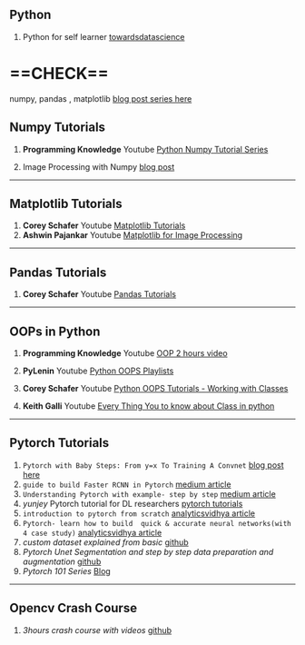 ## Python
1. Python for self learner [towardsdatascience](https://towardsdatascience.com/bookmark-this-if-you-are-new-to-python-especially-if-you-self-learn-python-54c6e7b5dad8)


# ==CHECK==
numpy, pandas , matplotlib [blog post series here](https://pythonhealthcare.org/)

## Numpy Tutorials
1. **Programming Knowledge** Youtube [Python Numpy Tutorial Series](https://www.youtube.com/playlist?list=PLS1QulWo1RIYWmvS03CzXh1MTSN9dbTnR)

2. Image Processing with Numpy [blog post](https://www.degeneratestate.org/posts/2016/Oct/23/image-processing-with-numpy/)
***

## Matplotlib Tutorials
1. **Corey Schafer** Youtube [Matplotlib Tutorials](https://www.youtube.com/playlist?list=PL-osiE80TeTvipOqomVEeZ1HRrcEvtZB_)
2. **Ashwin Pajankar** Youtube [Matplotlib for Image Processing](https://www.youtube.com/playlist?list=PLiHa1s-EL3vjy88bJeU07J0FXfzpzdUU9)
****
## Pandas Tutorials
1. **Corey Schafer** Youtube [Pandas Tutorials](https://www.youtube.com/playlist?list=PL-osiE80TeTsWmV9i9c58mdDCSskIFdDS)

****
## OOPs in Python

1. **Programming Knowledge** Youtube [OOP 2 hours video](https://www.youtube.com/watch?v=bgATKeiNcL8&list=PLS1QulWo1RIYEMepIBinxplXsx9v0zCSf&index=56)

2. **PyLenin** Youtube [Python OOPS Playlists](https://www.youtube.com/playlist?list=PLqEbL1vopgvsVCEk_aEnsLH-3qyn0Z6Wn)

3. **Corey Schafer** Youtube [Python OOPS Tutorials - Working with Classes](https://www.youtube.com/playlist?list=PL-osiE80TeTsqhIuOqKhwlXsIBIdSeYtc)

4. **Keith Galli** Youtube [Every Thing You to know about Class in python](https://www.youtube.com/watch?v=tmY6FEF8f1o)



***
## Pytorch Tutorials

1. ``Pytorch with Baby Steps: From y=x To Training A Convnet``    [blog post here](https://lelon.io/blog/2018/02/08/pytorch-with-baby-steps)
2. ``guide to build Faster RCNN in Pytorch`` [medium article](https://medium.com/@fractaldle/guide-to-build-faster-rcnn-in-pytorch-95b10c273439)
3. ``Understanding Pytorch with example- step by step`` [medium article](https://towardsdatascience.com/understanding-pytorch-with-an-example-a-step-by-step-tutorial-81fc5f8c4e8e)
4. *yunjey* Pytorch tutorial for DL researchers [pytorch tutorials](https://github.com/yunjey/pytorch-tutorial)
5. ``introduction to pytorch from scratch`` [analyticsvidhya article](https://www.analyticsvidhya.com/blog/2019/09/introduction-to-pytorch-from-scratch/)
6. ``Pytorch- learn how to build  quick & accurate neural networks(with 4 case study)`` [analyticsvidhya article](https://www.analyticsvidhya.com/blog/2019/01/guide-pytorch-neural-networks-case-studies/)
7. *custom dataset explained from basic* [github](https://github.com/utkuozbulak/pytorch-custom-dataset-examples)
8. *Pytorch Unet Segmentation and step by step data preparation and augmentation* [github](https://github.com/ugent-korea/pytorch-unet-segmentation)
9. *Pytorch 101 Series* [Blog](https://blog.paperspace.com/pytorch-101-understanding-graphs-and-automatic-differentiation/)


***
## Opencv Crash Course

1. *3hours crash course with videos* [github](https://github.com/murtazahassan/OpenCV-Python-Tutorials-for-Beginners)


